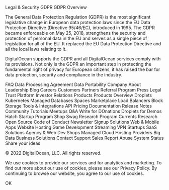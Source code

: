 Legal & Security
GDPR
GDPR
Overview

The General Data Protection Regulation (GDPR) is the most significant legislative change in European data protection laws since the EU Data Protection Directive (Directive 95/46/EC), introduced in 1995. The GDPR became enforceable on May 25, 2018, strengthens the security and protection of personal data in the EU and serves as a single piece of legislation for all of the EU. It replaced the EU Data Protection Directive and all the local laws relating to it.

DigitalOcean supports the GDPR and all DigitalOcean services comply with its provisions. Not only is the GDPR an important step in protecting the fundamental right of privacy for European citizens, it has raised the bar for data protection, security and compliance in the industry.

FAQ
Data Processing Agreement
Data Portability
Company
About
Leadership
Blog
Careers
Customers
Partners
Referral Program
Press
Legal
Trust Platform
Investor Relations
Products
Products Overview
Droplets
Kubernetes
Managed Databases
Spaces
Marketplace
Load Balancers
Block Storage
Tools & Integrations
API
Pricing
Documentation
Release Notes
Community
Tutorials
Meetups
Q&A
Write for DOnations
Droplets for Demos
Hatch Startup Program
Shop Swag
Research Program
Currents Research
Open Source
Code of Conduct
Newsletter Signup
Solutions
Web & Mobile Apps
Website Hosting
Game Development
Streaming
VPN
Startups
SaaS Solutions
Agency & Web Dev Shops
Managed Cloud Hosting Providers
Big Data
Business Solutions
Contact
Support
Sales
Report Abuse
System Status
Share your ideas

© 2022 DigitalOcean, LLC. All rights reserved.

We use cookies to provide our services and for analytics and marketing. To find out more about our use of cookies, please see our Privacy Policy. By continuing to browse our website, you agree to our use of cookies.

OK